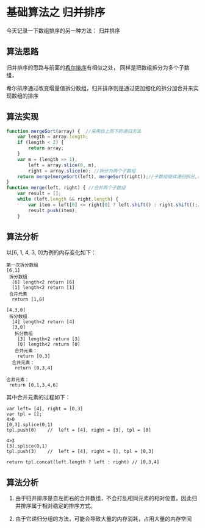 # 基础算法之 归并排序

今天记录一下数组排序的另一种方法： 归并排序

## 算法思路

归并排序的思路与前面的[希尔排序](/home/article/2017120418165918)有相似之处， 同样是把数组拆分为多个子数组，

希尔排序通过改变增量值拆分数组，归并排序则是通过更加细化的拆分加合并来实现数组的排序

## 算法实现

```js
function mergeSort(array) {  //采用自上而下的递归方法
    var length = array.length;
    if (length < 2) {
        return array;
    }
    var m = (length >> 1),
        left = array.slice(0, m),
        right = array.slice(m); //拆分为两个子数组
    return merge(mergeSort(left), mergeSort(right));//子数组继续递归拆分,然后再合并
}
function merge(left, right) { //合并两个子数组
    var result = [];
    while (left.length && right.length) {
        var item = left[0] <= right[0] ? left.shift() : right.shift();//注意:判断的条件是小于或等于,如果只是小于,那么排序将不稳定.
        result.push(item);
    }

```

## 算法分析

以[6, 1, 4, 3, 0]为例的内存变化如下：

```
第一次拆分数组
[6,1]
 拆分数组
  [6] length<2 return [6]
  [1] length<2 return [1]
 合并元素
  return [1,6]

[4,3,0]
 拆分数组
  [4] length<2 return [4]
  [3,0]
   拆分数组
    [3] length<2 return [3]
    [0] length<2 return [0]
   合并元素：
    return [0,3]
  合并元素：
   return [0,3,4]

合并元素：
 return [0,1,3,4,6]
```

其中合并元素的过程如下：

```
var left= [4], right = [0,3]
var tpl = [];
4>0
[0,3].splice(0,1)
tpl.push(0)    //  left = [4], right = [3], tpl = [0]

4>3
[3].splice(0,1)
tpl.push(3)    //  left = [4], right = [], tpl = [0,3]

return tpl.concat(left.length ? left : right) // [0,3,4]
```

## 算法分析

1.  由于归并排序是自左而右的合并数组，不会打乱相同元素的相对位置，因此归并排序属于相对稳定的排序方式。

2.  由于它递归分组的方法，可能会导致大量的内存消耗，占用大量的内存空间
